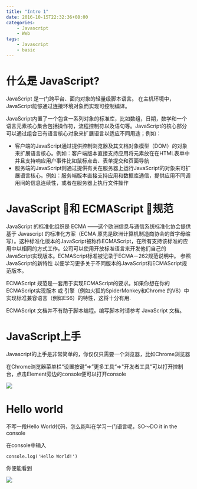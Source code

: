 ```yaml
---
title: "Intro 1"
date: 2016-10-15T22:32:36+08:00
categories:
    - Javascript
    - Web
tags: 
    - Javascript
    - basic
---
```


# 什么是 JavaScript?
JavaScript 是一门跨平台、面向对象的轻量级脚本语言。 在主机环境中， JavaScript能够通过连接环境对象而实现可控制编译。

JavaScript内置了一个包含一系列对象的标准库，比如数组，日期，数学和一个语言元素核心集合包括操作符，流程控制符以及语句等。JavaScript的核心部分可以通过组合已有语言核心对象来扩展语言以适应不同用途；例如：
- 客户端的JavaScript通过提供控制浏览器及其文档对象模型（DOM）的对象来扩展语言核心。例如：客户端版本直接支持应用将元素放在在HTML表单中并且支持响应用户事件比如鼠标点击、表单提交和页面导航
- 服务端的JavaScript则通过提供有关在服务器上运行JavaScript的对象来可扩展语言核心。例如：服务端版本直接支持应用和数据库通信，提供应用不同调用间的信息连续性，或者在服务器上执行文件操作

# JavaScript 和 ECMAScript 规范
JavaScript 的标准化组织是 ECMA ——这个欧洲信息与通信系统标准化协会提供基于 Javascript 的标准化方案（ECMA 原先是欧洲计算机制造商协会的首字母缩写）。这种标准化版本的JavaScript被称作ECMAScript，在所有支持该标准的应用中以相同的方式工作。公司可以使用开放标准语言来开发他们自己的JavaScript实现版本。ECMAScript标准被记录于ECMA－262规范说明中。 参照 JavaScript的新特性 以便学习更多关于不同版本的JavaScript和ECMAScript规范版本。

ECMAScript 规范是一套用于实现ECMAScript的要求。如果你想在你的ECMAScript实现版本 或 引擎（例如火狐的SpiderMonkey和Chrome 的V8）中实现标准兼容语言（例如ES6）的特性，这将十分有用.

ECMAScript 文档并不有助于脚本编程。编写脚本时请参考  JavaScript 文档。

# JavaScript上手
Javascript的上手是非常简单的，你仅仅只需要一个浏览器，比如Chrome浏览器

在Chrome浏览器菜单栏“设置按键”=>”更多工具“=>"开发者工具"可以打开控制台，点击Element旁边的console便可以打开console

![](http://upload-images.jianshu.io/upload_images/1408656-024dce9d8bbcc961.jpg?imageMogr2/auto-orient/strip%7CimageView2/2/w/1240)

# Hello world
不写一段Hello World代码，怎么能叫在学习一门语言呢，SO～DO it in the console

在console中输入
```
console.log('Hello World!')
```

你便能看到

![](http://upload-images.jianshu.io/upload_images/1408656-10e0194c81743c37.jpg?imageMogr2/auto-orient/strip%7CimageView2/2/w/1240)